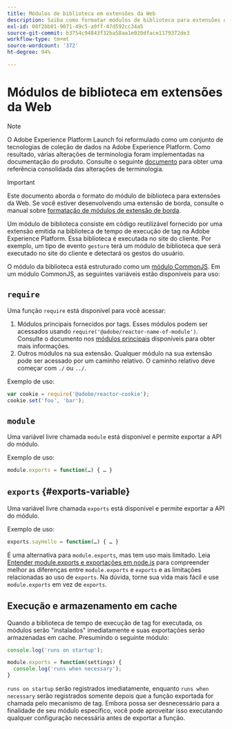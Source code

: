 ```yaml
---
title: Módulos de biblioteca em extensões da Web
description: Saiba como formatar módulos de biblioteca para extensões da Web no Adobe Experience Platform.
exl-id: 08f2bb01-9071-49c5-a0ff-47d592cc34a5
source-git-commit: b3754c94843f32ba58aa1e020dface1179372de3
workflow-type: tm+mt
source-wordcount: '372'
ht-degree: 94%

---
```


# Módulos de biblioteca em extensões da Web

>[!NOTE]
>
>O Adobe Experience Platform Launch foi reformulado como um conjunto de tecnologias de coleção de dados na Adobe Experience Platform. Como resultado, várias alterações de terminologia foram implementadas na documentação do produto. Consulte o seguinte [documento](../../term-updates.md) para obter uma referência consolidada das alterações de terminologia.

>[!IMPORTANT]
>
>Este documento aborda o formato do módulo de biblioteca para extensões da Web. Se você estiver desenvolvendo uma extensão de borda, consulte o manual sobre [formatação de módulos de extensão de borda](../edge/format.md).

Um módulo de biblioteca consiste em código reutilizável fornecido por uma extensão emitida na biblioteca de tempo de execução de tag na Adobe Experience Platform. Essa biblioteca é executada no site do cliente. Por exemplo, um tipo de evento `gesture` terá um módulo de biblioteca que será executado no site do cliente e detectará os gestos do usuário.

O módulo da biblioteca está estruturado como um [módulo CommonJS](https://nodejs.org/api/modules.html#modules-commonjs-modules). Em um módulo CommonJS, as seguintes variáveis estão disponíveis para uso:

## `require`

Uma função `require` está disponível para você acessar:

1. Módulos principais fornecidos por tags. Esses módulos podem ser acessados usando `require('@adobe/reactor-name-of-module')`. Consulte o documento nos [módulos principais](./core.md) disponíveis para obter mais informações.
1. Outros módulos na sua extensão. Qualquer módulo na sua extensão pode ser acessado por um caminho relativo. O caminho relativo deve começar com `./` ou `../`.

Exemplo de uso:

```javascript
var cookie = require('@adobe/reactor-cookie');
cookie.set('foo', 'bar');
```

## `module`

Uma variável livre chamada `module` está disponível e permite exportar a API do módulo.

Exemplo de uso:

```javascript
module.exports = function(…) { … }
```

## `exports` {#exports-variable}

Uma variável livre chamada `exports` está disponível e permite exportar a API do módulo.

Exemplo de uso:

```javascript
exports.sayHello = function(…) { … }
```

É uma alternativa para `module.exports`, mas tem uso mais limitado. Leia [Entender module.exports e exportações em node.js](https://www.sitepoint.com/understanding-module-exports-exports-node-js/) para compreender melhor as diferenças entre `module.exports` e `exports` e as limitações relacionadas ao uso de `exports`. Na dúvida, torne sua vida mais fácil e use `module.exports` em vez de `exports`.

## Execução e armazenamento em cache

Quando a biblioteca de tempo de execução de tag for executada, os módulos serão &quot;instalados&quot; imediatamente e suas exportações serão armazenadas em cache. Presumindo o seguinte módulo:

```javascript
console.log('runs on startup');

module.exports = function(settings) {
  console.log('runs when necessary');
}
```

`runs on startup` serão registrados imediatamente, enquanto `runs when necessary` serão registrados somente depois que a função exportada for chamada pelo mecanismo de tag. Embora possa ser desnecessário para a finalidade de seu módulo específico, você pode aproveitar isso executando qualquer configuração necessária antes de exportar a função.
